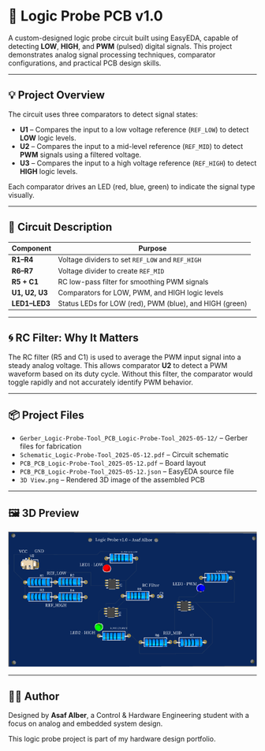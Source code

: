# 🔧 Logic Probe PCB v1.0

A custom-designed logic probe circuit built using EasyEDA, capable of detecting **LOW**, **HIGH**, and **PWM** (pulsed) digital signals. This project demonstrates analog signal processing techniques, comparator configurations, and practical PCB design skills.

---

## 💡 Project Overview

The circuit uses three comparators to detect signal states:

- **U1** – Compares the input to a low voltage reference (`REF_LOW`) to detect **LOW** logic levels.
- **U2** – Compares the input to a mid-level reference (`REF_MID`) to detect **PWM** signals using a filtered voltage.
- **U3** – Compares the input to a high voltage reference (`REF_HIGH`) to detect **HIGH** logic levels.

Each comparator drives an LED (red, blue, green) to indicate the signal type visually.

---

## 🧩 Circuit Description

| Component | Purpose |
|-----------|---------|
| **R1–R4** | Voltage dividers to set `REF_LOW` and `REF_HIGH` |
| **R6–R7** | Voltage divider to create `REF_MID` |
| **R5 + C1** | RC low-pass filter for smoothing PWM signals |
| **U1, U2, U3** | Comparators for LOW, PWM, and HIGH logic levels |
| **LED1–LED3** | Status LEDs for LOW (red), PWM (blue), and HIGH (green) |

---

## 🌀 RC Filter: Why It Matters

The RC filter (R5 and C1) is used to average the PWM input signal into a steady analog voltage. This allows comparator **U2** to detect a PWM waveform based on its duty cycle. Without this filter, the comparator would toggle rapidly and not accurately identify PWM behavior.

---

## 📦 Project Files

- `Gerber_Logic-Probe-Tool_PCB_Logic-Probe-Tool_2025-05-12/` – Gerber files for fabrication
- `Schematic_Logic-Probe-Tool_2025-05-12.pdf` – Circuit schematic
- `PCB_PCB_Logic-Probe-Tool_2025-05-12.pdf` – Board layout
- `PCB_PCB_Logic-Probe-Tool_2025-05-12.json` – EasyEDA source file
- `3D View.png` – Rendered 3D image of the assembled PCB

---

## 🖼️ 3D Preview

![3D View](3D%20view.png)


---

## 👨‍💻 Author

Designed by **Asaf Alber**, a Control & Hardware Engineering student with a focus on analog and embedded system design.

This logic probe project is part of my hardware design portfolio.
